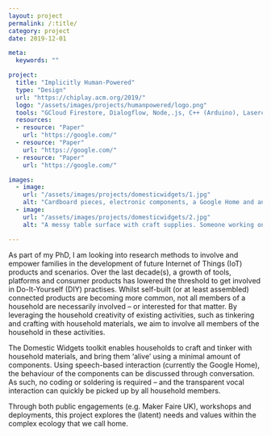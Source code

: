 ```yaml
---
layout: project
permalink: /:title/
category: project
date: 2019-12-01

meta:
  keywords: ""

project:
  title: "Implicitly Human-Powered"
  type: "Design"
  url: "https://chiplay.acm.org/2019/"
  logo: "/assets/images/projects/humanpowered/logo.png"
  tools: "GCloud Firestore, Dialogflow, Node,.js, C++ (Arduino), Lasercutter"
  resources:
  - resource: "Paper"
    url: "https://google.com/"
  - resource: "Paper"
    url: "https://google.com/"
  - resource: "Paper"
    url: "https://google.com/"

images:
  - image:
    url: "/assets/images/projects/domesticwidgets/1.jpg"
    alt: "Cardboard pieces, electronic components, a Google Home and an assembled Domestic Widget"
  - image:
    url: "/assets/images/projects/domesticwidgets/2.jpg"
    alt: "A messy table surface with craft supplies. Someone working on a Domestic Widget."

---
```

<p>As part of my PhD, I am looking into research methods to involve and empower families in the development of future Internet of Things (IoT) products and scenarios. Over the last decade(s), a growth of tools, platforms and consumer products has lowered the threshold to get involved in Do-It-Yourself (DIY) practises. Whilst self-built (or at least assembled) connected products are becoming more common, not all members of a household are necessarily involved – or interested for that matter. By leveraging the household creativity of existing activities, such as tinkering and crafting with household materials, we aim to involve all members of the household in these activities.

The Domestic Widgets toolkit enables households to craft and tinker with household materials, and bring them ‘alive’ using a minimal amount of components. Using speech-based interaction (currently the Google Home), the behaviour of the components can be discussed through conversation. As such, no coding or soldering is required – and the transparent vocal interaction can quickly be picked up by all household members.

Through both public engagements (e.g. Maker Faire UK), workshops and deployments, this project explores the (latent) needs and values within the complex ecology that we call home.</p>
